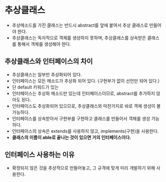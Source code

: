 # 추상클래스
- 추상메소드를 가진 클래스는 반드시 abstract를 앞에 붙여서 추상 클래스로 만들어야 한다.
- 추상클래스는 독자적으로 객체를 생성하지 못하며, 추상클래스를 상속받은 클래스를 통해서 객체를 생성해야 한다.

## 추상클래스와 인터페이스의 차이
- 추상클래스는 일부만 추상화되어 있다.
- 인터페이스는 모든 메소드가 추상화 되어 있다. (구현부가 없이 선언만 되어 있다.)
- 단 default 키워드가 있는 
- 인터페이스는 추상화 메소드만 있는데 인터페이스이므로, abstract를 추가하지 않아도 된다.
- 인터페이스도 추상화되어 있으므로, 추상클래스와 마찬가지로 바로 객체 생성이 불가능하다.
- 인터페이스를 상속받아서 구현부를 구현하고 클래스를 만들어서 객체를 생성 가능하다.
- 인터페이스의 상속은 extends를 사용하지 않고, implements(구현)을 사용한다.
- <strong>클래스의 이름이 able로 끝나는 것이 있으면 거의 인터페이스이다.</strong>

## 인터페이스 사용하는 이유
- 확정되지 않은 것을 추상적으로 만들어놓고, 그 규격에 맞게 미리 개발하기 위해 사용한다.
